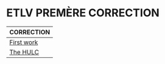 # ETLV PREMÈRE CORRECTION

| CORRECTION |
| -- |
| [First work](./first_work/Ecological_impact_of_wind_turbines_(script-réponses).pdf) | 
| [The HULC](./second_works/The_HULC_(script).docx) |